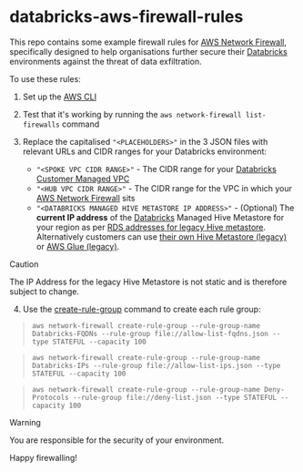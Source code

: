 # databricks-aws-firewall-rules

This repo contains some example firewall rules for [AWS Network Firewall](https://aws.amazon.com/network-firewall/), specifically designed to help organisations further secure their [Databricks](https://databricks.com/) environments against the threat of data exfiltration. 

To use these rules:

1) Set up the [AWS CLI](https://docs.aws.amazon.com/cli/)
2) Test that it's working by running the ```aws network-firewall list-firewalls``` command
3) Replace the capitalised ```"<PLACEHOLDERS>"``` in the 3 JSON files with relevant URLs and CIDR ranges for your Databricks environment:
  
    * ```"<SPOKE VPC CIDR RANGE>"``` - The CIDR range for your [Databricks](https://databricks.com/) [Customer Managed VPC](https://docs.databricks.com/administration-guide/cloud-configurations/aws/customer-managed-vpc.html)
    * ```"<HUB VPC CIDR RANGE>"``` - The CIDR range for the VPC in which your [AWS Network Firewall](https://aws.amazon.com/network-firewall/) sits
    * ```"<DATABRICKS MANAGED HIVE METASTORE IP ADDRESS>"``` - (Optional) The **current IP address** of the [Databricks](https://databricks.com/) Managed Hive Metastore for your region as per [RDS addresses for legacy Hive metastore](https://docs.databricks.com/en/resources/supported-regions.html#rds-addresses-for-legacy-hive-metastore). Alternatively customers can use [their own Hive Metastore (legacy)](https://docs.databricks.com/data/metastores/external-hive-metastore.html) or [AWS Glue (legacy)](https://docs.databricks.com/data/metastores/aws-glue-metastore.html).
  
> [!CAUTION]
> The IP Address for the legacy Hive Metastore is not static and is therefore subject to change. 

4) Use the [create-rule-group](https://docs.aws.amazon.com/cli/latest/reference/network-firewall/create-rule-group.html) command to create each rule group:

  > ```aws network-firewall create-rule-group --rule-group-name Databricks-FQDNs --rule-group file://allow-list-fqdns.json --type STATEFUL --capacity 100```

  > ```aws network-firewall create-rule-group --rule-group-name Databricks-IPs --rule-group file://allow-list-ips.json --type STATEFUL --capacity 100```

  > ```aws network-firewall create-rule-group --rule-group-name Deny-Protocols --rule-group file://deny-list.json --type STATEFUL --capacity 100```

> [!WARNING]
> You are responsible for the security of your environment.

Happy firewalling!
